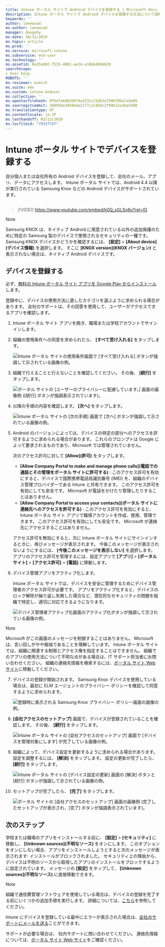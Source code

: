 ```yaml
---
title: Intune ポータル サイトで Android デバイスを登録する | Microsoft Docs
description: Intune ポータル サイトで Android デバイスを登録する方法について説明します
keywords: ''
author: lenewsad
ms.author: lanewsad
manager: dougeby
ms.date: 10/31/2019
ms.topic: article
ms.prod: ''
ms.service: microsoft-intune
ms.subservice: end-user
ms.technology: ''
ms.assetid: 0ed3a002-7533-4001-ae24-e10b64b66620
searchScope:
- User help
ROBOTS: ''
ms.reviewer: esmich
ms.suite: ems
ms.custom: intune-enduser
ms.collection: ''
ms.openlocfilehash: 0f6efa6d026879a3231c21662e799bf8ba7ada09
ms.sourcegitcommit: 3d895be2844bda2177c2c85dc2f09612a1be5490
ms.translationtype: HT
ms.contentlocale: ja-JP
ms.lasthandoff: 03/13/2020
ms.locfileid: "79337747"
---
```

# <a name="enroll-your-device-with-company-portal"></a>Intune ポータル サイトでデバイスを登録する  
自分個人または会社所有の Android デバイスを登録して、会社のメール、アプリ、データにアクセスします。 Intune ポータル サイトでは、Android 4.4 以降が実行されている Samsung Knox などの Android デバイスがサポートされています。  
</br>
> [!VIDEO https://www.youtube.com/embed/k0Q_sGLSx6o?rel=0]

> [!NOTE]
> Samsung KNOX は、ネイティブ Android に用意されている以外の追加保護のために特定の Samsung 製のデバイスで使用されるセキュリティの一種です。 Samsung KNOX デバイスかどうかを確認するには、 **[設定]**  >  **[About device]\(デバイス情報\)** を選択します。 そこに **[KNOX version]\(KNOX バージョン\)** と表示されない場合は、ネイティブ Android デバイスです。

## <a name="enroll-device"></a>デバイスを登録する  
必ず、[無料の Intune ポータル サイト アプリを Google Play からインストール](https://play.google.com/store/apps/details?id=com.microsoft.windowsintune.companyportal)します。 

登録中に、デバイスの使用方法に適したカテゴリを選ぶように求められる場合があります。 会社のサポートは、その回答を使用して、ユーザーがアクセスできるアプリを確認します。  

1. Intune ポータル サイト アプリを開き、職場または学校アカウントでサインインします。  

2. 組織の使用条件への同意を求められたら、 **[すべて受け入れる]** をタップします。  

   ![Intune ポータル サイトの使用条件画面で [すべて受け入れる] ボタンが強調して示されている画像の例。](./media/accept-terms-1911.png)  


3. 組織で行えることと行えないことを確認してください。 その後、 **[続行]** をタップします。


    ![ポータル サイトの [ユーザーのプライバシーに配慮しています。] 画面の画像例 ([続行] ボタンが強調表示されています)。](./media/android-privacy-screen-1911.png)  
4. 以降の手順の内容を確認します。 **[次へ]** をタップします。  

    ![Intune ポータル サイトの [次の手順] 画面で [次へ] ボタンが強調して示されている画像の例。](./media/android-whats-next-1911.png)  


5. Android のバージョンによっては、デバイスの特定の部分へのアクセスを許可するように求められる場合があります。 これらのプロンプトは Google によって要求されるものであり、Microsoft では管理されていません。  

    次のアクセス許可に対して **[Allow]\(許可\)** をタップします。  
    * **[Allow Company Portal to make and manage phone calls]\(電話での通話とその管理をポータル サイトに許可する\)** : このアクセス許可を有効にすると、デバイスで国際携帯電話局識別番号 (IMEI) を、組織のデバイス管理プロバイダーである Intune と共有できます。 このアクセス許可を有効にしても安全です。 Microsoft が電話をかけたり管理したりすることはありません。  
    * **[Allow Company Portal to access your contacts]\(ポータル サイトに連絡先へのアクセスを許可する\)** : このアクセス許可を有効にすると、Intune ポータル サイト アプリで職場アカウントを作成、使用、管理できます。  このアクセス許可を有効にしても安全です。 Microsoft が連絡先にアクセスすることはありません。 

    アクセス許可を無効にすると、次に Intune ポータル サイトにサインインするときに、再びメッセージが表示されます。 今後このメッセージが表示されないようにするには、 **[今後このメッセージを表示しない]** を選択します。 アプリのアクセス許可を管理するには、設定アプリで **[アプリ]**  >  **[ポータル サイト]**  >  **[アクセス許可]**  >  **[電話]** に移動します。  

6. デバイス管理アプリをアクティブ化します。 

    Intune ポータル サイトでは、デバイスを安全に管理するためにデバイス管理者のアクセス許可が必要です。 アプリをアクティブ化すると、デバイスのロック解除が繰り返し失敗した場合など、潜在的なセキュリティの問題を組織で特定し、適切に対応できるようになります。  

    ![デバイス管理者アクティブ化画面のアクティブ化ボタンが強調して示されている画像の例。](./media/activate-device-administrator-1911.png)  

> [!NOTE]
> Microsoft がこの画面のメッセージを制御することはありません。 Microsoft は、言い回しがやや極端であることを理解しています。 Intune ポータル サイトでは、組織に関連する制限とアクセス権を指定することはできません。 組織でのアプリの使用方法について不明な点がある場合は、IT サポート担当者にお問い合わせください。 組織の連絡先情報を検索するには、[ポータル サイト Web サイト](https://go.microsoft.com/fwlink/?linkid=2010980)に移動してください。  


7. デバイスの登録が開始されます。 Samsung Knox デバイスを使用している場合は、最初に ELM エージェントのプライバシー ポリシーを確認して同意するように求められます。   

    ![登録時に表示される Samsung Knox プライバシー ポリシー画面の画像の例。](./media/and-enroll-7-knox-privacy-policy.png)  

8. **[会社アクセスのセットアップ]** 画面で、デバイスが登録されていることを確認します。 その後、 **[続行]** をタップします。  

    ![Intune ポータル サイトの [会社アクセスのセットアップ] 画面で [デバイスを管理対象にします] が完了している画像の例。](./media/update-settings-1911.png)  

9. 組織によって、デバイス設定を更新するように求められる場合があります。 設定を調整するには、 **[解決]** をタップします。 設定の更新が完了したら、 **[続行]** をタップします。  

   ![Intune ポータル サイトの [デバイス設定の更新] 画面の [解決] ボタンと [続行] ボタンが強調して示されている画像の例。](./media/resolve-settings-1911.png)  

10. セットアップが完了したら、 **[完了]** をタップします。    

    ![ポータル サイトの [会社アクセスのセットアップ] 画面の画像例 (完了したセットアップが表示され、[完了] ボタンが強調表示されています)。](./media/android-enrollment-done-1911.png) 

## <a name="next-steps"></a>次のステップ  

学校または職場のアプリをインストールする前に、 **[設定]**  >  **[セキュリティ]** に移動し、 **[Unknown sources]\(不明なソース\)** をオンにします。 このオプションをオンにしない場合、アプリをインストールしようとすると次のメッセージが表示されます: インストールがブロックされました。 セキュリティ上の理由から、デバイスは不明のソースから取得したアプリのインストールをブロックするように設定されています。 メッセージの **[設定]** をタップして、 **[Unknown sources]\(不明なソース\)** に直接移動できます。  

> [!Note]
> 組織で通信費管理ソフトウェアを使用している場合は、デバイスの登録を完了する前にいくつかの追加手順を実行します。 詳細については、[こちら](enroll-your-device-with-telecom-expense-management-android.md)を参照してください。

Intune にデバイスを登録している最中にエラーが表示された場合は、[会社のサポートにメールを送る](send-logs-to-your-it-admin-by-email-android.md)ことができます。  

サポートが必要な場合は、 社内サポートに問い合わせてください。 連絡先情報については、[ポータル サイト Web サイト](https://go.microsoft.com/fwlink/?linkid=2010980)をご確認ください。  